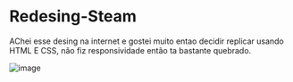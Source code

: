 # Redesing-Steam
AChei esse desing na internet e gostei muito entao decidir replicar usando HTML E CSS, não fiz responsividade então ta bastante quebrado.

![image](https://user-images.githubusercontent.com/82889172/187046642-e2245ff3-dedb-41e0-ac48-ce9807aaa6b7.png)
